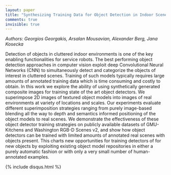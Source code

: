 ```yaml
---
layout: paper
title: "Synthesizing Training Data for Object Detection in Indoor Scenes"
comments: true
invisible: true
---
```


<p class="text-left"><i>Authors: Georgios Georgakis, Arsalan Mousavian, Alexander Berg, Jana Kosecka</i></p>

Detection of objects in cluttered indoor environments is one of the key enabling functionalities for service robots. The best performing  object detection approaches in computer vision exploit deep Convolutional Neural Networks (CNN) to simultaneously detect and categorize the objects of interest in cluttered scenes. Training of such models typically requires large amounts of annotated training data which is time consuming and costly to obtain. In this work we explore the ability of using synthetically generated composite images for training state of the art object detectors. We superimpose 2D images of textured object models into images of real environments at variety of locations and scales. Our experiments evaluate different superimposition strategies ranging from purely image-based blending all the way to depth and semantics informed positioning of the object models to real scenes. We demonstrate the effectiveness of these object detector training strategies on publicly available datasets of GMU-Kitchens and Washington RGB-D Scenes v2, and show how object detectors can be trained with limited amounts of annotated real scenes with objects present. This charts new opportunities for training detectors of for new objects by exploiting existing object model repositories in either a purely automatic fashion or with only a very small number of human-annotated examples. 

{% include disqus.html %}